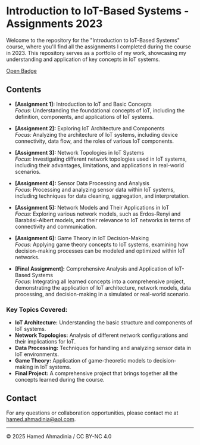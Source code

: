 # Introduction to IoT-Based Systems - Assignments 2023

Welcome to the repository for the "Introduction to IoT-Based Systems" course, where you'll find all the assignments I completed during the course in 2023. This repository serves as a portfolio of my work, showcasing my understanding and application of key concepts in IoT systems.

[Open Badge](https://openbadgefactory.com/v1/assertion/b7d8700be4a595b163c1a528e1b87082da387add)

## Contents

- **[Assignment 1]:** Introduction to IoT and Basic Concepts  
  *Focus:* Understanding the foundational concepts of IoT, including the definition, components, and applications of IoT systems.

- **[Assignment 2]:** Exploring IoT Architecture and Components  
  *Focus:* Analyzing the architecture of IoT systems, including device connectivity, data flow, and the roles of various IoT components.

- **[Assignment 3]:** Network Topologies in IoT Systems  
  *Focus:* Investigating different network topologies used in IoT systems, including their advantages, limitations, and applications in real-world scenarios.

- **[Assignment 4]:** Sensor Data Processing and Analysis  
  *Focus:* Processing and analyzing sensor data within IoT systems, including techniques for data cleaning, aggregation, and interpretation.

- **[Assignment 5]:** Network Models and Their Applications in IoT  
  *Focus:* Exploring various network models, such as Erdos-Renyi and Barabási-Albert models, and their relevance to IoT networks in terms of connectivity and communication.

- **[Assignment 6]:** Game Theory in IoT Decision-Making  
  *Focus:* Applying game theory concepts to IoT systems, examining how decision-making processes can be modeled and optimized within IoT networks.

- **[Final Assignment]:** Comprehensive Analysis and Application of IoT-Based Systems  
  *Focus:* Integrating all learned concepts into a comprehensive project, demonstrating the application of IoT architecture, network models, data processing, and decision-making in a simulated or real-world scenario.

### Key Topics Covered:
- **IoT Architecture:** Understanding the basic structure and components of IoT systems.
- **Network Topologies:** Analysis of different network configurations and their implications for IoT.
- **Data Processing:** Techniques for handling and analyzing sensor data in IoT environments.
- **Game Theory:** Application of game-theoretic models to decision-making in IoT systems.
- **Final Project:** A comprehensive project that brings together all the concepts learned during the course.

## Contact

For any questions or collaboration opportunities, please contact me at [hamed.ahmadinia@aol.com](mailto:hamed.ahmadinia@aol.com).

---
© 2025 Hamed Ahmadinia /  CC BY-NC 4.0
